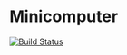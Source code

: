 # Minicomputer

[![Build Status](https://semaphoreci.com/api/v1/jpcima/minicomputer/branches/master/badge.svg)](https://semaphoreci.com/jpcima/minicomputer)
